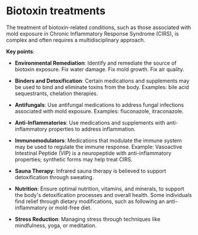 [//]: # (source: ?)
[//]: # (tags: toxins treatments)

# Biotoxin treatments

The treatment of biotoxin-related conditions, such as those associated with mold exposure in Chronic Inflammatory Response Syndrome (CIRS), is complex and often requires a multidisciplinary approach.

**Key points**:

* **Environmental Remediation**: Identify and remediate the source of biotoxin exposure. Fix water damage. Fix mold growth. Fix air quality.

* **Binders and Detoxification**: Certain medications and supplements may be used to bind and eliminate toxins from the body. Examples: bile acid sequestrants, chelation therapies.

* **Antifungals**: Use antifungal medications to address fungal infections associated with mold exposure. Examples: fluconazole, itraconazole.

* **Anti-Inflammatories**: Use medications and supplements with anti-inflammatory properties to address inflammation.

* **Immunomodulators**: Medications that modulate the immune system may be used to regulate the immune response. Example: Vasoactive Intestinal Peptide (VIP) is a neuropeptide with anti-inflammatory properties; synthetic forms may help treat CIRS.

* **Sauna Therapy**: Infrared sauna therapy is believed to support detoxification through sweating.

* **Nutrition**: Ensure optimal nutrition, vitamins, and minerals, to support the body's detoxification processes and overall health. Some individuals find relief through dietary modifications, such as following an anti-inflammatory or mold-free diet.

* **Stress Reduction**: Managing stress through techniques like mindfulness, yoga, or meditation.
